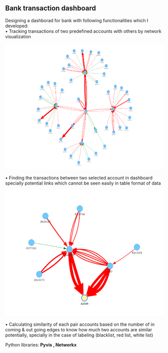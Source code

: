 ## Bank transaction dashboard  
Designing a dashborad for bank with following functionalities which I developed:  
• Tracking transactions of two predefined accounts with others by network visualization  

<img src="image/git_graphVis.png" width=600 height=400>  


• Finding the transactions between two selected account in dashboard specially potential links which cannot be seen easily in table format of data  

<img src="image/git_potential.png" width=600 height=400>  


• Calculating similarity of each pair accounts based on the number of in coming & out going edges to know how much two accounts are similar potentially, specially in the case of labeling (blacklist, red list, white list)

Python libraries: **Pyvis , Networkx** 

